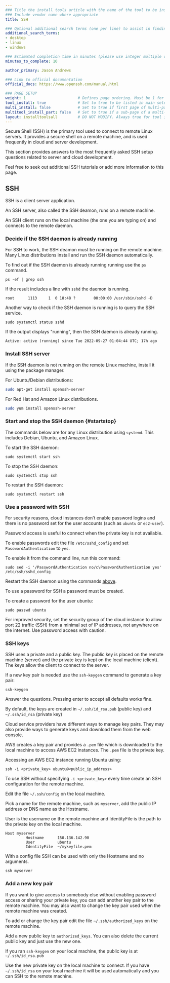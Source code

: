 ```yaml
---
### Title the install tools article with the name of the tool to be installed
### Include vendor name where appropriate
title: SSH

### Optional additional search terms (one per line) to assist in finding the article
additional_search_terms:
- desktop
- linux
- windows

### Estimated completion time in minutes (please use integer multiple of 5)
minutes_to_complete: 10

author_primary: Jason Andrews

### Link to official documentation
official_docs: https://www.openssh.com/manual.html

### PAGE SETUP
weight: 1                       # Defines page ordering. Must be 1 for first (or only) page.
tool_install: true              # Set to true to be listed in main selection page, else false
multi_install: false            # Set to true if first page of multi-page article, else false
multitool_install_part: false   # Set to true if a sub-page of a multi-page article, else false
layout: installtoolsall         # DO NOT MODIFY. Always true for tool install articles
---
```


Secure Shell (SSH) is the primary tool used to connect to remote Linux servers. It provides a secure shell on a remote machine, and is used frequently in cloud and server development. 

This section provides answers to the most frequently asked SSH setup questions related to server and cloud development.

Feel free to seek out additional SSH tutorials or add more information to this page. 

## SSH 

SSH is a client server application.

An SSH server, also called the SSH deamon, runs on a remote machine. 

An SSH client runs on the local machine (the one you are typing on) and connects to the remote daemon. 

### Decide if the SSH daemon is already running

For SSH to work, the SSH deamon must be running on the remote machine. Many Linux distributions install and run the SSH daemon automatically.

To find out if the SSH daemon is already running running use the `ps` command.
```console
ps -ef | grep ssh
```
If the result includes a line with `sshd` the daemon is running.
```output
root      1113     1  0 18:48 ?        00:00:00 /usr/sbin/sshd -D
```
Another way to check if the SSH daemon is running is to query the SSH service.
```console
sudo systemctl status sshd
```
If the output displays "running", then the SSH daemon is already running.
```output
Active: active (running) since Tue 2022-09-27 01:04:44 UTC; 17h ago
```
### Install SSH server

If the SSH daemon is not running on the remote Linux machine, install it using the package manager.

For Ubuntu/Debian distributions:
```bash
sudo apt-get install openssh-server 
```
For Red Hat and Amazon Linux distributions.
```bash
sudo yum install openssh-server 
```

### Start and stop the SSH daemon {#startstop}

The commands below are for any Linux distribution using `systemd`. This includes Debian, Ubuntu, and Amazon Linux. 

To start the SSH daemon:
```console
sudo systemctl start ssh 
```
To stop the SSH daemon:
```console
sudo systemctl stop ssh 
```
To restart the SSH daemon:
```console
sudo systemctl restart ssh 
```
### Use a password with SSH

For security reasons, cloud instances don’t enable password logins and there is no password set for the user accounts (such as `ubuntu` or `ec2-user`).

Password access is useful to connect when the private key is not available. 

To enable passwords edit the file `/etc/sshd_config` and set `PasswordAuthentication` to `yes`.

To enable it from the command line, run this command:
```console
sudo sed -i '/PasswordAuthentication no/c\PasswordAuthentication yes' /etc/ssh/sshd_config
```
Restart the SSH daemon using the commands [above](#startstop). 

To use a password for SSH a password must be created. 

To create a password for the user ubuntu:
```console
sudo passwd ubuntu
```

For improved security, set the security group of the cloud instance to allow port 22 traffic (SSH) from a minimal set of IP addresses, not anywhere on the internet. Use password access with caution. 

### SSH keys

SSH uses a private and a public key. The public key is placed on the remote machine (server) and the private key is kept on the local machine (client). The keys allow the client to connect to the server.

If a new key pair is needed use the `ssh-keygen` command to generate a key pair:
```console
ssh-keygen
```
Answer the questions. Pressing enter to accept all defaults works fine. 

By default, the keys are created in `~/.ssh/id_rsa.pub` (public key) and `~/.ssh/id_rsa` (private key)

Cloud service providers have different ways to manage key pairs. They may also provide ways to generate keys and download them from the web console.

AWS creates a key pair and provides a `.pem` file which is downloaded to the local machine to access AWS EC2 instances. The `.pem` file is the private key.

Accessing an AWS EC2 instance running Ubuntu using:
```console
ssh -i <private_key> ubuntu@<public_ip_address>
```
To use SSH without specifying `-i <private_key>` every time create an SSH configuration for the remote machine. 

Edit the file `~/.ssh/config` on the local machine. 

Pick a name for the remote machine, such as `myserver`, add the public IP address or DNS name as the Hostname.

User is the username on the remote machine and IdentityFile is the path to the private key on the local machine. 

```output
Host myserver
         Hostname      150.136.142.90
         User          ubuntu
         IdentityFile  ~/mykeyfile.pem
```

With a config file SSH can be used with only the Hostname and no arguments.

```console
ssh myserver
```

### Add a new key pair

If you want to give access to somebody else without enabling password access or sharing your private key, you can add another key pair to the remote machine. You may also want to change the key pair used when the remote machine was created. 

To add or change the key pair edit the file `~/.ssh/authorized_keys` on the remote machine. 

Add a new public key to `authorized_keys`. You can also delete the current public key and just use the new one. 

If you ran `ssh-keygen` on your local machine, the public key is at `~/.ssh/id_rsa.pub` 

Use the new private key on the local machine to connect. If you have `~/.ssh/id_rsa` on your local machine it will be used automatically and you can SSH to the remote machine.

